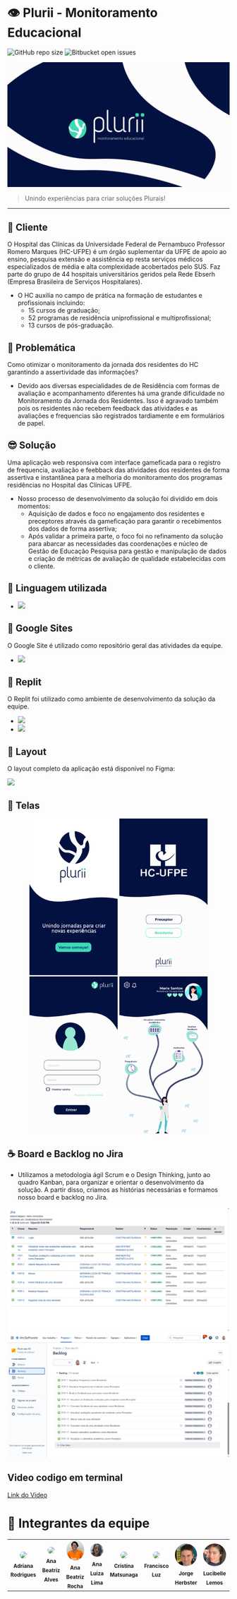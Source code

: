# 👁 Plurii - Monitoramento Educacional

![GitHub repo size](https://img.shields.io/github/repo-size/iuricode/README-template?style=for-the-badge)
![Bitbucket open issues](https://img.shields.io/bitbucket/issues/iuricode/README-template?style=for-the-badge)

<img src="./assets/SR2.jpg" alt="equipe-plurii">

> Unindo experiências para criar soluções Plurais!
---

## 🏥 Cliente
O Hospital das Clínicas da Universidade Federal de Pernambuco Professor Romero Marques (HC-UFPE) é um órgão suplementar da UFPE de apoio ao ensino, pesquisa extensão e assistência ep resta serviços médicos especializados de média e alta complexidade acobertados pelo SUS. Faz parte do grupo de 44 hospitais universitários geridos pela Rede Ebserh (Empresa Brasileira de Serviços Hospitalares).
- O HC auxilia no campo de prática na formação de estudantes e profissionais incluindo:
  - 15 cursos de graduação; 
  - 52 programas de residência uniprofissional e multiprofissional;
  - 13 cursos de pós-graduação.

## 👊 Problemática 
Como otimizar o monitoramento da jornada dos residentes do HC garantindo a assertividade das informações?
  - Devido aos diversas especialidades de de Residência com formas de avaliação e acompanhamento diferentes  há uma grande dificuldade no Monitoramento da Jornada dos Residentes. Isso é agravado também pois os residentes não recebem feedback das atividades e as avaliações e frequencias são registrados tardiamente e em formulários de papel.

## 😎 Solução
Uma aplicação web responsiva com interface gameficada para o registro de frequencia, avaliação e feebback das atividades dos residentes de forma assertiva e instantânea para a melhoria do monitoramento dos programas residências no Hospital das Clínicas UFPE.
- Nosso processo de desenvolvimento da solução foi dividido em dois momentos: 
  - Aquisição de dados e foco no  engajamento dos residentes e preceptores através da gameficação para garantir o recebimentos dos dados de forma assertiva;
  - Após validar a primeira parte, o foco foi no refinamento  da solução para abarcar as necessidades das coordenações e núcleo de  Gestão de Educação Pesquisa para gestão e manipulação de dados e criação de métricas de avaliação de qualidade estabelecidas com o cliente.

## 🚀 Linguagem utilizada
- <img src="https://img.shields.io/badge/C-00599C?style=for-the-badge&logo=c&logoColor=white" />

## 🔗 Google Sites
O Google Site é utilizado como repositório geral das atividades da equipe.
- <a href="https://sites.google.com/cesar.school/plurii-clockin/home">
  <img src="https://img.shields.io/badge/Acessar%20Site%20-Google Sites-%2304D361">
</a>

## 🔗 Replit
O Replit foi utilizado como ambiente de desenvolvimento da solução da equipe.
- <a href="https://replit.com/@ADRIANALUCIA/MonitoramentoEducacional">
  <img src="https://img.shields.io/badge/Acessar%20Ambiente%20-Replit-%2304D361"></a>
- <a href="https://docs.google.com/spreadsheets/d/1Kosrgs8cgRyc4zcYgwSPcIUkc2J53D01c-LtiPMPYdw/edit?pli=1#gid=639311192">
  <img src="https://img.shields.io/badge/Acessar%20planilha de estrutura de dados%20-Google Sheets-%2304D361"></a>

## 🎨 Layout

O layout completo da aplicação está disponível no Figma:

<a href="https://www.figma.com/file/SZ1Lersblyaxq2SaeEEe3A/Projetos-2_PlurII?type=design&node-id=365-192&t=pHlf22VxVwWxgdN6-0">
  <img src="https://img.shields.io/badge/Acessar%20Layout%20-Figma-%2304D361">
</a>

## 📱 Telas

<p align="center">
  <img alt="tela-inicial" title="#plurii" src="./assets/Splashcreen.svg" width="200px">

  <img alt="tela-escolha-user" title="#plurii" src="./assets/EscolhaUser.svg" width="200px">
  
  <img alt="tela-login" title="#plurii" src="./assets/Login.svg" width="200px">
  
  <img alt="tela-home" title="#plurii" src="./assets/Home.svg" width="200px">
</p>

## ☕ Board e Backlog no Jira
- Utilizamos a metodologia ágil Scrum e o Design Thinking, junto ao quadro Kanban, para organizar e orientar o desenvolvimento da solução. A partir disso, criamos as histórias necessárias e formamos nosso board e backlog no Jira.

<p align="center">
  <img alt="board-jira" title="#plurii" src="./assets/board-sprint-concluida.jpeg">

  <img alt="backlog-jira" title="#plurii" src="./assets/backlog-jira.jpeg">
</p>

## Video codigo em terminal

[Link do Video](https://drive.google.com/file/d/1hn6XijUO6C08WXEY37tb73gQkQV3ROr6/view?usp=sharing)

# 🤝 Integrantes da equipe
<table>
  <tr>
    <td align="center"><img style="border-radius: 50%;" src="https://avatars.githubusercontent.com/u/108764670?v=4" width="100px;"/><br/><sub><b>Adriana Rodrigues</b></sub></a><br/></a></td>
    <td align="center"><img style="border-radius: 50%;" src="https://avatars.githubusercontent.com/u/108446826?v=4" width="100px;"/><br/><sub><b>Ana Beatriz Alves</b></sub></a><br/></a></td>
    <td align="center"><img style="border-radius: 50%;" src="./assets/ANA BEATRIZ ROCHA.png" width="100px;" alt=""/><br /><sub><b>Ana Beatriz Rocha </b></sub></a><br /></a></td>
    <td align="center"><img style="border-radius: 50%;" src="./assets/ANA LUIZA LIMA.jpeg" width="100px;" alt=""/><br/><sub><b>Ana Luiza Lima</b></sub></a><br/></a></td>
    <td align="center"><img style="border-radius: 50%;" src="https://avatars.githubusercontent.com/u/104402971?v=4" width="100px;"/><br/><sub><b>Cristina Matsunaga</b></sub></a><br /></a></td>
    <td align="center"><img style="border-radius: 50%;" src="https://avatars.githubusercontent.com/u/39159963?v=4" width="100px;"/><br /><sub><b>Francisco Luz</b></sub></a><br /></a></td>
    <td align="center"><img style="border-radius: 50%;" src="./assets/JORGE.jpeg" width="100px;" alt=""/><br /><sub><b>Jorge Herbster</b></sub></a><br/></a></td>
    <td align="center"><img style="border-radius: 50%;" src="./assets/LUCI.jpeg" width="100px;" alt=""/><br /><sub><b>Lucibelle Lemos</b></sub></a><br/></a></td>
    <td align="center"><img style="border-radius: 50%;" src="https://avatars.githubusercontent.com/u/112591325?v=4" width="100px;"/><br/><sub><b>Thiago Araújo</b></sub></a><br /></a></td>
  </tr>
</table>
